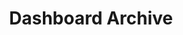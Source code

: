 ---
title: Dashboard Archive
layout: collection
permalink: /dashboards/
collection: dashboards
classes: wide
author_profile: true
order: 
    - TFT EDA.md
    - Watershed Dashboard.md
    - Dognition Dashboard.md
---